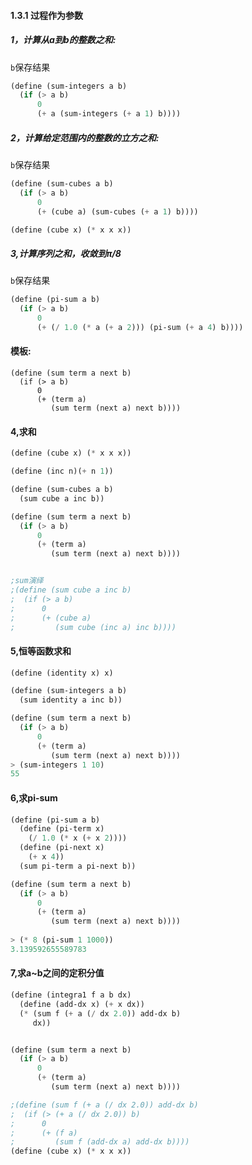 
#### 1.3.1 过程作为参数

##### 1，计算从a到b的整数之和:
```b```保存结果
```scheme
(define (sum-integers a b)
  (if (> a b)
      0
      (+ a (sum-integers (+ a 1) b))))
```

##### 2，计算给定范围内的整数的立方之和:
```b```保存结果
```scheme
(define (sum-cubes a b)
  (if (> a b)
      0
      (+ (cube a) (sum-cubes (+ a 1) b))))

(define (cube x) (* x x x))

```


##### 3,计算序列之和，收敛到π/8
```b```保存结果

```scheme
(define (pi-sum a b)
  (if (> a b)
      0
      (+ (/ 1.0 (* a (+ a 2))) (pi-sum (+ a 4) b))))
```

#### 模板:
```
(define (sum term a next b)
  (if (> a b)
      0
      (+ (term a)
         (sum term (next a) next b))))
```
#### 4,求和

```scheme
(define (cube x) (* x x x))

(define (inc n)(+ n 1))

(define (sum-cubes a b)
  (sum cube a inc b))

(define (sum term a next b)
  (if (> a b)
      0
      (+ (term a)
         (sum term (next a) next b))))


;sum演绎
;(define (sum cube a inc b)
;  (if (> a b)
;      0
;      (+ (cube a)
;         (sum cube (inc a) inc b))))

```
#### 5,恒等函数求和
```scheme
(define (identity x) x)

(define (sum-integers a b)
  (sum identity a inc b))

(define (sum term a next b)
  (if (> a b)
      0
      (+ (term a)
         (sum term (next a) next b))))
> (sum-integers 1 10)
55

```
#### 6,求pi-sum

```scheme
(define (pi-sum a b)
  (define (pi-term x)
    (/ 1.0 (* x (+ x 2))))
  (define (pi-next x)
    (+ x 4))
  (sum pi-term a pi-next b))

(define (sum term a next b)
  (if (> a b)
      0
      (+ (term a)
         (sum term (next a) next b))))
         
> (* 8 (pi-sum 1 1000))
3.139592655589783
```

#### 7,求a~b之间的定积分值

```scheme
(define (integra1 f a b dx)
  (define (add-dx x) (+ x dx))
  (* (sum f (+ a (/ dx 2.0)) add-dx b)
     dx))


(define (sum term a next b)
  (if (> a b)
      0
      (+ (term a)
         (sum term (next a) next b))))

;(define (sum f (+ a (/ dx 2.0)) add-dx b)
;  (if (> (+ a (/ dx 2.0)) b)
;      0
;      (+ (f a)
;         (sum f (add-dx a) add-dx b))))
(define (cube x) (* x x x))
```










